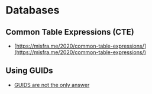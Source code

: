 # Databases

## Common Table Expressions (CTE)

- [https://misfra.me/2020/common-table-expressions/](https://misfra.me/2020/common-table-expressions/)


## Using GUIDs

- [GUIDS are not the only answer](https://www.softwareatscale.dev/p/guids-are-not-enough)